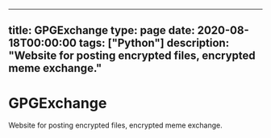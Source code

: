 
---
title: GPGExchange
type: page
date: 2020-08-18T00:00:00
tags: ["Python"]
description: "Website for posting encrypted files, encrypted meme exchange."
---


# GPGExchange
Website for posting encrypted files, encrypted meme exchange.
